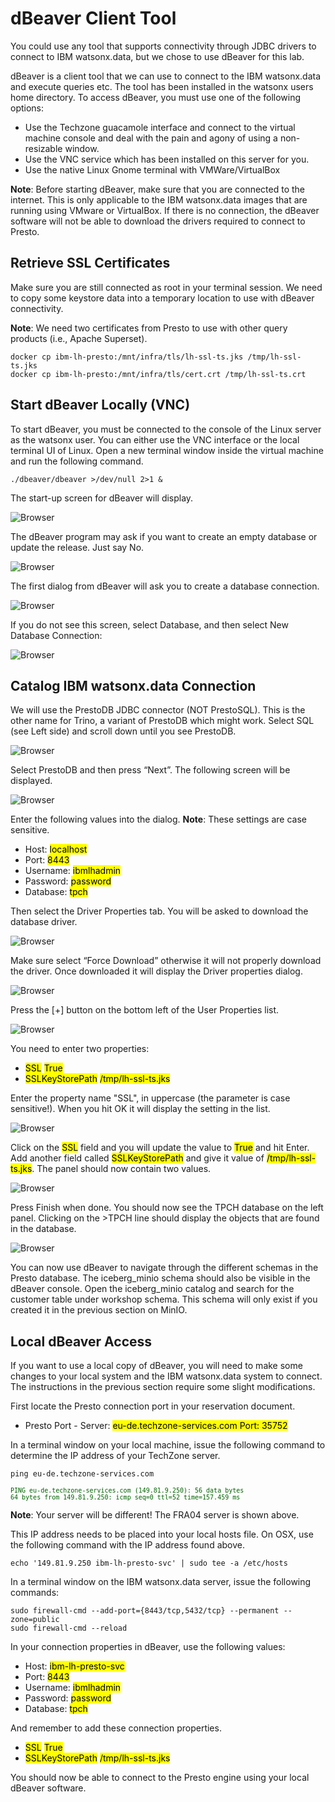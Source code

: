 # dBeaver Client Tool

You could use any tool that supports connectivity through JDBC drivers to connect to IBM watsonx.data, but we chose to use dBeaver for this lab. 

dBeaver is a client tool that we can use to connect to the IBM watsonx.data and execute queries etc. The tool has been installed in the watsonx users home directory. To access dBeaver, you must use one of the following options:

   * Use the Techzone guacamole interface and connect to the virtual machine console and deal with the pain and agony of using a non-resizable window.
   * Use the VNC service which has been installed on this server for you.
   * Use the native Linux Gnome terminal with VMWare/VirtualBox
   
**Note**: Before starting dBeaver, make sure that you are connected to the internet. This is only applicable to the IBM watsonx.data images that are running using VMware or 
VirtualBox. If there is no connection, the dBeaver software will not be able to download the drivers required to connect to Presto.

## Retrieve SSL Certificates
Make sure you are still connected as root in your terminal session. We need to copy some keystore data into a temporary location to use with dBeaver connectivity. 

**Note**: We need two certificates from Presto to use with other query products (i.e., Apache Superset).
```
docker cp ibm-lh-presto:/mnt/infra/tls/lh-ssl-ts.jks /tmp/lh-ssl-ts.jks
docker cp ibm-lh-presto:/mnt/infra/tls/cert.crt /tmp/lh-ssl-ts.crt
```

## Start dBeaver Locally (VNC)
To start dBeaver, you must be connected to the console of the Linux server as the watsonx user. You can either use the VNC interface or the local terminal UI of Linux. Open a new terminal window inside the virtual machine and run the following command.
```
./dbeaver/dbeaver >/dev/null 2>1 &
```
The start-up screen for dBeaver will display.

![Browser](wxd-images/dbeaver-startup.png) 
 
The dBeaver program may ask if you want to create an empty database or update the release. Just say No.

![Browser](wxd-images/dbeaver-sample.png) 

The first dialog from dBeaver will ask you to create a database connection.

![Browser](wxd-images/dbeaver-connection.png)

If you do not see this screen, select Database, and then select New Database Connection:

![Browser](wxd-images/dbeaver-newcatalog.png)
 
## Catalog IBM watsonx.data Connection
We will use the PrestoDB JDBC connector (NOT PrestoSQL). This is the other name for Trino, a variant of PrestoDB which might work. Select SQL (see Left side) and scroll down until you see PrestoDB. 

![Browser](wxd-images/dbeaver-selectpresto.png)
 
Select PrestoDB and then press “Next”. The following screen will be displayed.

![Browser](wxd-images/dbeaver-credentials.png)
 
Enter the following values into the dialog. 
**Note**: These settings are case sensitive.
 
* Host: <mark>localhost</mark>
* Port: <mark>8443</mark>
* Username: <mark>ibmlhadmin</mark>
* Password: <mark>password</mark>
* Database: <mark>tpch</mark>

Then select the Driver Properties tab. You will be asked to download the database driver.

![Browser](wxd-images/dbeaver-download.png) 

Make sure select “Force Download” otherwise it will not properly download the driver. Once downloaded it will display the Driver properties dialog.

![Browser](wxd-images/dbeaver-settings.png)
 
Press the [+] button on the bottom left of the User Properties list.

![Browser](wxd-images/dbeaver-add-setting.png)
 
You need to enter two properties:

   * <mark>SSL</mark> <mark>True</mark>
   * <mark>SSLKeyStorePath</mark> <mark>/tmp/lh-ssl-ts.jks</mark>

Enter the property name "SSL", in uppercase (the parameter is case sensitive!). When you hit OK it will display the setting in the list.

![Browser](wxd-images/dbeaver-setting-ssl.png) 

Click on the <mark>SSL</mark> field and you will update the value to <mark>True</mark> and hit Enter.
Add another field called <mark>SSLKeyStorePath</mark> and give it value of <mark>/tmp/lh-ssl-ts.jks</mark>. The panel should now contain two values.

![Browser](wxd-images/dbeaver-setting-list.png)
 
Press Finish when done. You should now see the TPCH database on the left panel. Clicking on the >TPCH line should display the objects that are found in the database.

![Browser](wxd-images/dbeaver-tpch.png)
 
You can now use dBeaver to navigate through the different schemas in the Presto database. The iceberg_minio schema should also be visible in the dBeaver console. Open the iceberg_minio catalog and search for the customer table under workshop schema. This schema will only exist if you created it in the previous section on MinIO.

## Local dBeaver Access
If you want to use a local copy of dBeaver, you will need to make some changes to your local system and the IBM watsonx.data system to connect. The instructions in the previous section require some slight modifications.
 
First locate the Presto connection port in your reservation document.

   * Presto Port - Server: <mark>eu-de.techzone-services.com Port: 35752</mark>

In a terminal window on your local machine, issue the following command to determine the IP address of your TechZone server.
```
ping eu-de.techzone-services.com
```
<pre style="font-size: small; color: darkgreen; overflow: auto">
PING eu-de.techzone-services.com (149.81.9.250): 56 data bytes
64 bytes from 149.81.9.250: icmp_seq=0 ttl=52 time=157.459 ms
</pre>

**Note**: Your server will be different! The FRA04 server is shown above.

This IP address needs to be placed into your local hosts file. On OSX, use the following command with the IP address found above.
```
echo '149.81.9.250 ibm-lh-presto-svc' | sudo tee -a /etc/hosts
```
In a terminal window on the IBM watsonx.data server, issue the following commands:
```
sudo firewall-cmd --add-port={8443/tcp,5432/tcp} --permanent --zone=public
sudo firewall-cmd --reload
```
In your connection properties in dBeaver, use the following values:

* Host: <mark>ibm-lh-presto-svc</mark>
* Port: <mark>8443</mark>
* Username: <mark>ibmlhadmin</mark>
* Password: <mark>password</mark>
* Database: <mark>tpch</mark>

And remember to add these connection properties.

   * <mark>SSL</mark> <mark>True</mark>
   * <mark>SSLKeyStorePath</mark> <mark>/tmp/lh-ssl-ts.jks</mark>
   
You should now be able to connect to the Presto engine using your local dBeaver software.